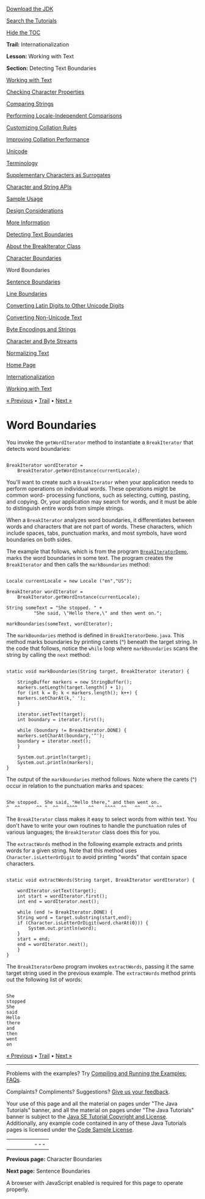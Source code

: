 [Download
the JDK](http://java.sun.com/javase/6/download.jsp)
  
[Search the
Tutorials](../../search.html)
  
[Hide the TOC](javascript:toggleLeft())

**Trail:** Internationalization
  
**Lesson:** Working with Text
  
**Section:** Detecting Text Boundaries

[Working with Text](index.html)

[Checking Character Properties](charintro.html)

[Comparing Strings](collationintro.html)

[Performing Locale-Independent Comparisons](locale.html)

[Customizing Collation Rules](rule.html)

[Improving Collation Performance](perform.html)

[Unicode](unicode.html)

[Terminology](terminology.html)

[Supplementary Characters as Surrogates](supplementaryChars.html)

[Character and String APIs](characterClass.html)

[Sample Usage](usage.html)

[Design Considerations](design.html)

[More Information](info.html)

[Detecting Text Boundaries](boundaryintro.html)

[About the BreakIterator Class](about.html)

[Character Boundaries](char.html)

Word Boundaries

[Sentence Boundaries](sentence.html)

[Line Boundaries](line.html)

[Converting Latin Digits to Other Unicode Digits](shapedDigits.html)

[Converting Non-Unicode Text](convertintro.html)

[Byte Encodings and Strings](string.html)

[Character and Byte Streams](stream.html)

[Normalizing Text](normalizerapi.html)

[Home Page](../../index.html)
>
[Internationalization](../index.html)
>
[Working with Text](index.html)

[« Previous](char.html) • [Trail](../TOC.html) • [Next »](sentence.html)

# Word Boundaries

You invoke the `getWordIterator`
method to instantiate a `BreakIterator`
that detects word boundaries:

```

BreakIterator wordIterator =
    BreakIterator.getWordInstance(currentLocale);

```

You'll want to create such a `BreakIterator`
when your application needs to perform operations on individual words.
These operations might be common word- processing functions, such as
selecting, cutting, pasting, and copying. Or, your application may
search for words, and it must be able to distinguish entire words from
simple strings.

When a `BreakIterator`
analyzes word boundaries, it differentiates between words and
characters that are not part of words. These characters, which include
spaces, tabs, punctuation marks, and most symbols, have word boundaries
on both sides.

The example that follows, which is from the program
[`BreakIteratorDemo`](examples/BreakIteratorDemo.java),
marks the word boundaries in some text. The program creates the
`BreakIterator` 
and then calls the `markBoundaries` method:

```

Locale currentLocale = new Locale ("en","US");

BreakIterator wordIterator =
    BreakIterator.getWordInstance(currentLocale);

String someText = "She stopped. " +
		  "She said, \"Hello there,\" and then went on.";

markBoundaries(someText, wordIterator);

```

The `markBoundaries`
method is defined in `BreakIteratorDemo.java`.
This method marks boundaries by printing carets (^) beneath the target
string. In the code that follows, notice the `while` loop
where `markBoundaries` scans the string by calling the
`next` method:

```

static void markBoundaries(String target, BreakIterator iterator) {

    StringBuffer markers = new StringBuffer();
    markers.setLength(target.length() + 1);
    for (int k = 0; k < markers.length(); k++) {
	markers.setCharAt(k,' ');
    }

    iterator.setText(target);
    int boundary = iterator.first();

    while (boundary != BreakIterator.DONE) {
	markers.setCharAt(boundary,'^');
	boundary = iterator.next();
    }

    System.out.println(target);
    System.out.println(markers);
}

```

The output of the `markBoundaries`
method follows. Note where the carets (^) occur in relation to the
punctuation marks and spaces:

```

She stopped.  She said, "Hello there," and then went on.
^  ^^      ^^ ^  ^^   ^^^^    ^^    ^^^^  ^^   ^^   ^^ ^^

```

The `BreakIterator`
class makes it easy to select words from within text. You don't have to
write your own routines to handle the punctuation rules of various
languages; the `BreakIterator`
class does this for you.

The `extractWords`
method in the following example extracts and prints words for a given
string. Note that this method uses
`Character.isLetterOrDigit`
to avoid printing "words" that contain space characters.

```

static void extractWords(String target, BreakIterator wordIterator) {

    wordIterator.setText(target);
    int start = wordIterator.first();
    int end = wordIterator.next();

    while (end != BreakIterator.DONE) {
	String word = target.substring(start,end);
	if (Character.isLetterOrDigit(word.charAt(0))) {
	    System.out.println(word);
	}
	start = end;
	end = wordIterator.next();
    }
}

```

The `BreakIteratorDemo`
program invokes `extractWords`,
passing it the same target string used in the previous example.
The `extractWords`  method prints out the following list of words:

```

She
stopped
She
said
Hello
there
and
then
went
on

```

[« Previous](char.html)
•
[Trail](../TOC.html)
•
[Next »](sentence.html)

---

Problems with the examples? Try [Compiling and Running
the Examples: FAQs](../../information/run-examples.html).
  
Complaints? Compliments? Suggestions? [Give
us your feedback](http://download.oracle.com/javase/feedback.html).

Your use of this page and all the material on pages under "The Java Tutorials" banner,
and all the material on pages under "The Java Tutorials" banner is subject to the [Java SE Tutorial Copyright
and License](../../information/license.html).
Additionally, any example code contained in any of these Java
Tutorials pages is licensed under the
[Code
Sample License](http://developers.sun.com/license/berkeley_license.html).

|  |  |  |  |  |
| --- | --- | --- | --- | --- |
| |  |  | | --- | --- | | duke image | Oracle logo | | [About Oracle](http://www.oracle.com/us/corporate/index.html) | [Oracle Technology Network](http://www.oracle.com/technology/index.html) | [Terms of Service](https://www.samplecode.oracle.com/servlets/CompulsoryClickThrough?type=TermsOfService) | Copyright © 1995, 2011 Oracle and/or its affiliates. All rights reserved. |

**Previous page:** Character Boundaries
  
**Next page:** Sentence Boundaries




A browser with JavaScript enabled is required for this page to operate properly.
